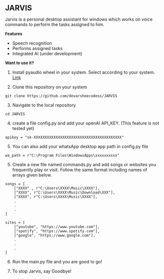 <font size="5">**JARVIS**</font>

<p>Jarvis is a personal desktop assistant for windows which works on voice commands to perform the tasks assigned to him.</p>

<font size="2">**Features**</font>
<ul>
    <li>Speech recognition</li>
    <li>Performs assigned tasks</li>
    <li>Integrated AI (under development)</li>
</ul>

<font size="2">**Want to use it?**</font>

1. Install pyaudio wheel in your system. Select according to your system. <a href="https://pypi.org/project/PyAudio/#files">Link</a>

2. Clone this repository on your system
```
git clone https://github.com/devarsheecodess/JARVIS
```

3. Navigate to the local repository
```
cd JARVIS
```

4. create a file config.py and add your openAI API_KEY. (This feature is not tested yet)
```
apikey = "sk-XXXXXXXXXXXXXXXXXXXXXXXXXXXXXXXXXXXXXXXX"
```

5. You can also add your whatsApp desktop app path in config.py file
```
wa_path = r"C:\Program Files\WindowsApps\xxxxxxxxxx"
```

5. Create a new file named commands.py and add songs or websites you frequently play or visit. Follow the same format including names of arrays given below.
```
songs = [
    ["XXXX" , r"C:\Users\XXXX\Music\XXXX"],
    ["XXXX", r"C:\Users\XXXX\Music\Download\XXX"],
    ["XXXX", r"C:\Users\XXXX\Music\XXXX"],
    .
    .
    .
]

sites = [
    ["youtube", "https://www.youtube.com"], 
    ["spotify", "https://www.spotify.com"], 
    ["google", "https://www.google.com"], 
    .
    .
    .
]
```

6. Run the main.py file and you are good to go!

7. To stop Jarvis, say Goodbye!